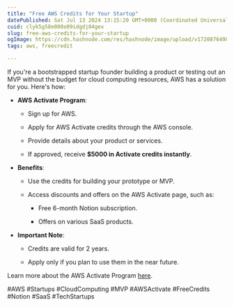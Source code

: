 ```yaml
---
title: "Free AWS Credits for Your Startup"
datePublished: Sat Jul 13 2024 13:15:20 GMT+0000 (Coordinated Universal Time)
cuid: clyk5g58e000o09idgdj04gex
slug: free-aws-credits-for-your-startup
ogImage: https://cdn.hashnode.com/res/hashnode/image/upload/v1720876498007/54c42bbf-0f3b-4932-829f-3fd34432bda0.jpeg
tags: aws, freecredit

---
```


If you're a bootstrapped startup founder building a product or testing out an MVP without the budget for cloud computing resources, AWS has a solution for you. Here's how:

* **AWS Activate Program**:
    
    * Sign up for AWS.
        
    * Apply for AWS Activate credits through the AWS console.
        
    * Provide details about your product or services.
        
    * If approved, receive **$5000 in Activate credits instantly**.
        
* **Benefits**:
    
    * Use the credits for building your prototype or MVP.
        
    * Access discounts and offers on the AWS Activate page, such as:
        
        * Free 6-month Notion subscription.
            
        * Offers on various SaaS products.
            
* **Important Note**:
    
    * Credits are valid for 2 years.
        
    * Apply only if you plan to use them in the near future.
        

Learn more about the AWS Activate Program [here](https://lnkd.in/dWXFhFdD).

#AWS #Startups #CloudComputing #MVP #AWSActivate #FreeCredits #Notion #SaaS #TechStartups